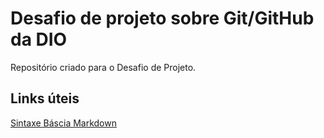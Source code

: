 # Desafio de projeto sobre Git/GitHub da DIO
Repositório criado para o Desafio de Projeto.

## Links úteis
[Sintaxe Báscia Markdown](https://www.markdownguide.org/basic-syntax)
